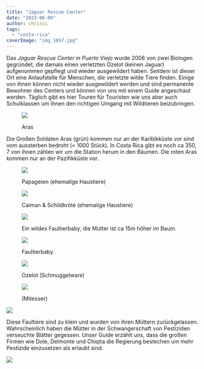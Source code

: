 ```yaml
---
title: "Jaguar Rescue Center"
date: "2023-06-06"
author: chrissi
tags: 
  - "costa-rica"
coverImage: "img_1657.jpg"
---
```


Das _Jaguar Rescue Center_ in _Puerto Viejo_ wurde 2008 von zwei Biologen gegründet, die damals einen verletzten Ozelot (keinen Jaguar) aufgenommen gepflegt und wieder ausgewildert haben. Seitdem ist dieser Ort eine Anlaufstelle für Menschen, die verletzte wilde Tiere finden. Einige von ihnen können nicht wieder ausgewildert werden und sind permanente Bewohner des Centers und können von uns mit einem Guide angeschaut werden. Täglich gibt es hier Touren für Touristen wie uns aber auch Schulklassen um ihnen den richtigen Umgang mit Wildtieren beizubringen.

<figure>

![](https://hafenstrand.wordpress.com/wp-content/uploads/2023/06/img_0940.jpg?w=768)

<figcaption>

Aras

</figcaption>

</figure>

Die Großen Soldaten Aras (grün) kommen nur an der Karibikküste vor sind vom aussterben bedroht (< 1000 Stück). In Costa Rica gibt es noch ca 350, 7 von ihnen zählen wir um die Station herum in den Bäumen. Die roten Aras kommen nur an der Pazifikküste vor.

<figure>

![](https://hafenstrand.wordpress.com/wp-content/uploads/2023/06/img_0949.jpg?w=768)

<figcaption>

Papageien (ehemalige Haustiere)

</figcaption>

</figure>

<figure>

![](https://hafenstrand.wordpress.com/wp-content/uploads/2023/06/img_0961.jpg?w=768)

<figcaption>

Caiman & Schildkröte (ehemalige Haustiere)

</figcaption>

</figure>

<figure>

![](https://hafenstrand.wordpress.com/wp-content/uploads/2023/06/img_0958.jpg?w=768)

<figcaption>

Ein wildes Faultierbaby, die Mutter ist ca 15m höher im Baum.

</figcaption>

</figure>

<figure>

![](https://hafenstrand.wordpress.com/wp-content/uploads/2023/06/img_0957.jpg?w=768)

<figcaption>

Faultierbaby

</figcaption>

</figure>

<figure>

![](https://hafenstrand.wordpress.com/wp-content/uploads/2023/06/img_0952.jpg?w=768)

<figcaption>

Ozelot (Schmuggelware)

</figcaption>

</figure>

<figure>

![](https://hafenstrand.wordpress.com/wp-content/uploads/2023/06/img_0951.jpg?w=768)

<figcaption>

(Mitesser)

</figcaption>

</figure>

![](https://hafenstrand.wordpress.com/wp-content/uploads/2023/06/img_0927.jpg?w=768)

Diese Faultiere sind zu klein und wurden von ihren Müttern zurückgelassen. Wahrscheinlich haben die Mütter in der Schwangerschaft von Pestiziden verseuchte Blätter gegessen. Unser Guide erzählt uns, dass die großen Firmen wie Dole, Delmonte und Chiqita die Regierung bestechen um mehr Pestizide einzusetzen als erlaubt sind.

![](https://hafenstrand.wordpress.com/wp-content/uploads/2023/06/img_1657.jpg?w=1005)
